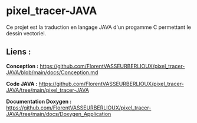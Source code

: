 # pixel_tracer-JAVA

Ce projet est la traduction en langage JAVA d'un progamme C permettant le dessin vectoriel.


## Liens :

**Conception :** https://github.com/FlorentVASSEURBERLIOUX/pixel_tracer-JAVA/blob/main/docs/Conception.md

**Code JAVA :** https://github.com/FlorentVASSEURBERLIOUX/pixel_tracer-JAVA/tree/main/pixel_tracer-JAVA

**Documentation Doxygen :** https://github.com/FlorentVASSEURBERLIOUX/pixel_tracer-JAVA/tree/main/docs/Doxygen_Application
